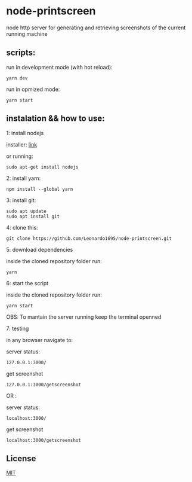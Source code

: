 # node-printscreen

node http server for generating and retrieving screenshots of the current running machine

## scripts:

run in development mode (with hot reload):

    yarn dev

run in opmized mode:

    yarn start

## instalation && how to use:

1: install nodejs

installer: [link](https://nodejs.org/en/download/)

or running:

    sudo apt-get install nodejs

2: install yarn:

    npm install --global yarn

3: install git:

    sudo apt update
    sudo apt install git

4: clone this:

    git clone https://github.com/Leonardo1695/node-printscreen.git

5: download dependencies

inside the cloned repository folder run:

    yarn

6: start the script

inside the cloned repository folder run:

    yarn start

OBS: To mantain the server running keep the terminal openned

7: testing

in any browser navigate to:

server status:

    127.0.0.1:3000/

get screenshot

    127.0.0.1:3000/getscreenshot

OR :

server status:

    localhost:3000/

get screenshot

    localhost:3000/getscreenshot

## License

[MIT](https://choosealicense.com/licenses/mit/)


